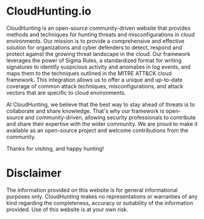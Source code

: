 # CloudHunting.io
CloudHunting is an open-source community-driven website that provides methods and techniques for hunting threats and misconfigurations in cloud environments. Our mission is to provide a comprehensive and effective solution for organizations and cyber defenders to detect, respond and protect against the growing threat landscape in the cloud.
Our framework leverages the power of Sigma Rules, a standardized format for writing signatures to identify suspicious activity and anomalies in log events, and maps them to the techniques outlined in the MITRE ATT&CK cloud framework. This integration allows us to offer a unique and up-to-date coverage of common attack techniques, misconfigurations, and attack vectors that are specific to cloud environments.

At CloudHunting, we believe that the best way to stay ahead of threats is to collaborate and share knowledge. That's why our framework is open-source and community-driven, allowing security professionals to contribute and share their expertise with the wider community. We are proud to make it available as an open-source project and welcome contributions from the community.

Thanks for visiting, and happy hunting!

# Disclaimer
The information provided on this website is for general informational purposes only. CloudHunting makes no representations or warranties of any kind regarding the completeness, accuracy or suitability of the information provided. Use of this website is at your own risk.